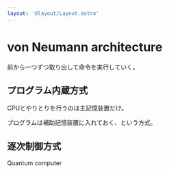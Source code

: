 ```yaml
---
layout: '@layout/Layout.astro'
---
```


# von Neumann architecture

前から一つずつ取り出して命令を実行していく。

## プログラム内蔵方式

CPUとやりとりを行うのは主記憶装置だけ。

プログラムは補助記憶装置に入れておく、という方式。

## 逐次制御方式

Quantum computer